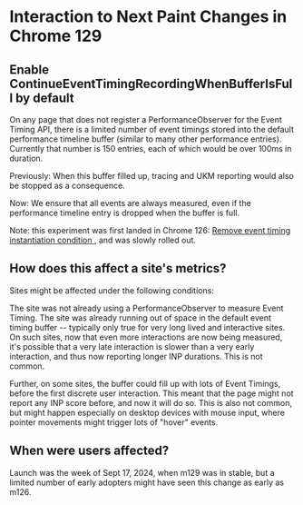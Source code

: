 # Interaction to Next Paint Changes in Chrome 129

## Enable ContinueEventTimingRecordingWhenBufferIsFull by default

On any page that does not register a PerformanceObserver for the Event Timing
API, there is a limited number of event timings stored into the default
performance timeline buffer (similar to many other performance entries).
Currently that number is 150 entries, each of which would be over 100ms in
duration.

Previously: When this buffer filled up, tracing and UKM reporting would also be
stopped as a consequence.

Now: We ensure that all events are always measured, even if the performance
timeline entry is dropped when the buffer is full.

Note: this experiment was first landed in Chrome 126: [Remove event timing instantiation condition
](https://chromium.googlesource.com/chromium/src.git/+/bf5473eb59e79994df25e9cbee25678c456a4027),
and was slowly rolled out.

## How does this affect a site's metrics?

Sites might be affected under the following conditions:

The site was not already using a PerformanceObserver to measure Event Timing.
The site was already running out of space in the default event timing buffer
-- typically only true for very long lived and interactive sites.
On such sites, now that even more interactions are now being measured, it's
possible that a very late interaction is slower than a very early interaction,
and thus now reporting longer INP durations. This is not common.

Further, on some sites, the buffer could fill up with lots of Event Timings,
before the first discrete user interaction. This meant that the page might not
report any INP score before, and now it will do so. This is also not common,
but might happen especially on desktop devices with mouse input, where pointer
movements might trigger lots of "hover" events.

## When were users affected?

Launch was the week of Sept 17, 2024, when m129 was in stable, but a limited
number of early adopters might have seen this change as early as m126.